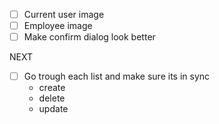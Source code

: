 - [ ] Current user image
- [ ] Employee image
- [ ] Make confirm dialog look better

NEXT
- [ ] Go trough each list and make sure its in sync
    - create
    - delete
    - update

